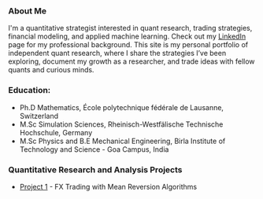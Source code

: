 ### About Me

I'm a quantitative strategist interested in quant research, trading strategies, financial modeling, and applied machine learning. Check out my [LinkedIn](https://linkedin.com/in/sganesh21) page for my professional background. This site is my personal portfolio of independent quant research, where I share the strategies I’ve been exploring, document my growth as a researcher, and trade ideas with fellow quants and curious minds.

### Education:
- Ph.D Mathematics, École polytechnique fédérale de Lausanne, Switzerland
- M.Sc Simulation Sciences, Rheinisch-Westfälische Technische Hochschule, Germany
- M.Sc Physics and B.E Mechanical Engineering, Birla Institute of Technology and Science - Goa Campus, India

### Quantitative Research and Analysis Projects
- [Project 1](./projects/project1_fx_mean_rev.md) - FX Trading with Mean Reversion Algorithms
